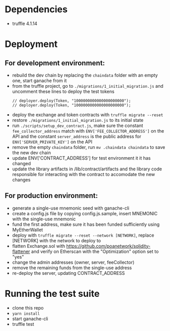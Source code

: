 # Dependencies

* truffle 4.1.14

# Deployment

## For development environment:

* rebuild the dev chain by replacing the `chaindata` folder with an empty one, start ganache from it
* from the truffle project, go to `./migrations/1_initial_migration.js` and uncomment these lines to deploy the test tokens
  ```
  // deployer.deploy(Token, "1000000000000000000000");
  // deployer.deploy(Token, "1000000000000000000000");
  ```
* deploy the exchange and token contracts with `truffle migrate --reset`
* restore `./migrations/1_initial_migration.js` to its initial state
* run `./scripts/setup_dev_contract.js`, make sure the constant `fee_collector_address` match with `ENV['FEE_COLLECTOR_ADDRESS']` on the API and the constant `server_address` is the public address for `ENV['SERVER_PRIVATE_KEY']` on the API
* remove the empty `chaindata` folder, run `mv .chaindata chaindata` to save the new dev chain
* update ENV['CONTRACT_ADDRESS'] for test environment it it has changed
* update the library artifacts in /lib/contract/artifacts and the library code responsible for interacting with the contract to accomodate the new changes

## For production environment:

* generate a single-use mnemonic seed with ganache-cli
* create a config.js file by copying config.js.sample, insert MNEMONIC with the single-use mnemonic
* fund the first address, make sure it has been funded sufficiently using MyEtherWallet 
* deploy with `truffle migrate --reset --network [NETWORK]`, replace [NETWORK] with the network to deploy to
* flatten Exchange.sol with https://github.com/poanetwork/solidity-flattener and verify on Etherscan with the "Optimization" option set to "yes"
* change the admin addresses (owner, server, feeCollector)
* remove the remaining funds from the single-use address
* re-deploy the server, updating CONTRACT_ADDRESS

# Running the test suite

* clone this repo
* `yarn install`
* start ganache-cli
* truffle test
